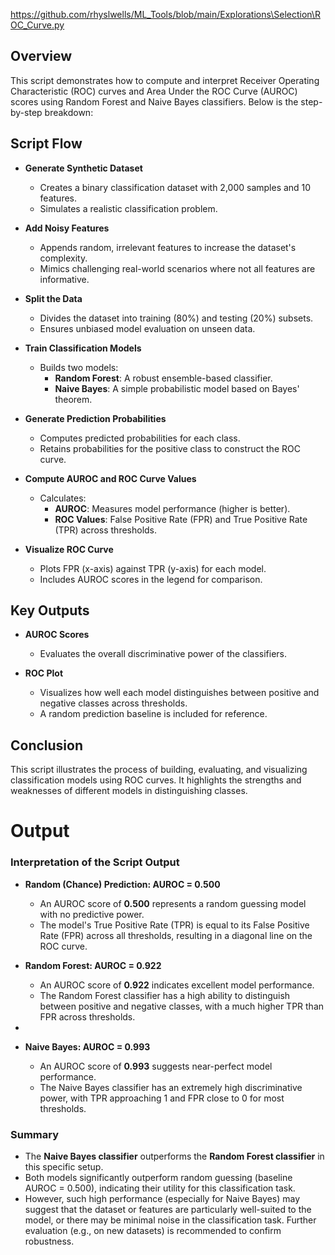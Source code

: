 https://github.com/rhyslwells/ML_Tools/blob/main/Explorations\Selection\ROC_Curve.py
## **Overview**

This script demonstrates how to compute and interpret Receiver Operating Characteristic (ROC) curves and Area Under the ROC Curve (AUROC) scores using Random Forest and Naive Bayes classifiers. Below is the step-by-step breakdown:
## **Script Flow**

- **Generate Synthetic Dataset**  
  - Creates a binary classification dataset with 2,000 samples and 10 features.  
  - Simulates a realistic classification problem.

- **Add Noisy Features**  
  - Appends random, irrelevant features to increase the dataset's complexity.  
  - Mimics challenging real-world scenarios where not all features are informative.

- **Split the Data**  
  - Divides the dataset into training (80%) and testing (20%) subsets.  
  - Ensures unbiased model evaluation on unseen data.

- **Train Classification Models**  
  - Builds two models:  
    - **Random Forest**: A robust ensemble-based classifier.  
    - **Naive Bayes**: A simple probabilistic model based on Bayes' theorem.

- **Generate Prediction Probabilities**  
  - Computes predicted probabilities for each class.  
  - Retains probabilities for the positive class to construct the ROC curve.

- **Compute AUROC and ROC Curve Values**  
  - Calculates:  
    - **AUROC**: Measures model performance (higher is better).  
    - **ROC Values**: False Positive Rate (FPR) and True Positive Rate (TPR) across thresholds.

- **Visualize ROC Curve**  
  - Plots FPR (x-axis) against TPR (y-axis) for each model.  
  - Includes AUROC scores in the legend for comparison.
## **Key Outputs**
- **AUROC Scores**  
  - Evaluates the overall discriminative power of the classifiers.  

- **ROC Plot**  
  - Visualizes how well each model distinguishes between positive and negative classes across thresholds.  
  - A random prediction baseline is included for reference.
## **Conclusion**
This script illustrates the process of building, evaluating, and visualizing classification models using ROC curves. It highlights the strengths and weaknesses of different models in distinguishing classes.

# Output

### Interpretation of the Script Output

- **Random (Chance) Prediction: AUROC = 0.500**
    - An AUROC score of **0.500** represents a random guessing model with no predictive power.
    - The model's True Positive Rate (TPR) is equal to its False Positive Rate (FPR) across all thresholds, resulting in a diagonal line on the ROC curve.
    
- **Random Forest: AUROC = 0.922**
    - An AUROC score of **0.922** indicates excellent model performance.
    - The Random Forest classifier has a high ability to distinguish between positive and negative classes, with a much higher TPR than FPR across thresholds.
- 
- **Naive Bayes: AUROC = 0.993**
    - An AUROC score of **0.993** suggests near-perfect model performance.
    - The Naive Bayes classifier has an extremely high discriminative power, with TPR approaching 1 and FPR close to 0 for most thresholds.

### Summary

- The **Naive Bayes classifier** outperforms the **Random Forest classifier** in this specific setup.
- Both models significantly outperform random guessing (baseline AUROC = 0.500), indicating their utility for this classification task.
- However, such high performance (especially for Naive Bayes) may suggest that the dataset or features are particularly well-suited to the model, or there may be minimal noise in the classification task. Further evaluation (e.g., on new datasets) is recommended to confirm robustness.